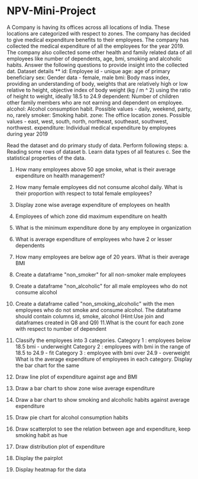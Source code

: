 # NPV-Mini-Project

A Company is having its offices across all locations of India. These locations are categorized with respect to zones.  The company has decided to give medical expenditure benefits to their employees.  The company has collected the medical expenditure of all the employees for the year 2019.  The company also collected some other health and family related data of all employees like number of dependents, age, bmi, smoking and alcoholic habits.
 Answer the following questions to provide insight into the collected dat.
Dataset details ** 
id: Employee id - unique
age: age of primary beneficiary
sex: Gender data - female, male
bmi: Body mass index, providing an understanding of body, weights that are relatively high or low relative to height,
objective index of body weight (kg / m ^ 2) using the ratio of height to weight, ideally 18.5 to 24.9
dependent: Number of children other family members who are not earning and dependent on employee.
alcohol: Alcohol consumption habit. Possible values - daily, weekend, party, no, rarely
smoker: Smoking habit.
zone: The office location zones. Possible values - east, west, south, north, northeast, southeast, southwest, northwest.
expenditure: Individual medical expenditure by employees during year 2019

 Read the dataset and do primary study of data. Perform following steps: 
 a. Reading some rows of dataset
 b. Learn data types of all features
 c. See the statistical properties of the data.

 1. How many employees above 50 age smoke, what is their average expenditure on health management?

 2. How many female employees did not consume alcohol daily. What is their proportion with respect to total female employees?

 3. Display zone wise average expenditure of employees on health
 4. Employees of which zone did maximum expenditure on health
 5. What is the minimum expenditure done by any employee in organization
 6. What is average expenditure of employees who have 2 or lesser dependents
 7. How many employees are below age of 20 years. What is their average BMI
 8. Create a dataframe "non_smoker" for all non-smoker male employees
 9. Create a dataframe "non_alcoholic" for all male employees who do not consume alcohol
 10. Create a dataframe called "non_smoking_alcoholic" with the men employees who do not smoke and consume alcohol. The dataframe should contain columns id, smoke, alcohol
 (Hint:Use join and dataframes created in Q8 and Q9)
 11.What is the count for each zone with respect to number of dependent
 12. Classify the employees into 3 categories.
 Category 1 : employees below 18.5 bmi - underweight
 Category 2 : employees with bmi in the range of 18.5 to 24.9 - fit
 Category 3 : employee with bmi over 24.9 - overweight
 What is the average expenditure of employees in each category.
 Display the bar chart for the same
 13. Draw line plot of expenditure against age and BMI
 14. Draw a bar chart to show zone wise average expenditure
 15. Draw a bar chart to show smoking and alcoholic habits against average expenditure
 16. Draw pie chart for alcohol consumption habits
 17. Draw scatterplot to see the relation between age and expenditure, keep smoking habit as hue
 18. Draw distribution plot of expenditure
 19. Display the pairplot
 20. Display heatmap for the data
